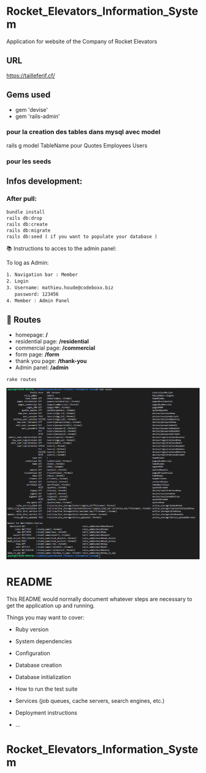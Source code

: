 # Rocket_Elevators_Information_System
Application for website of the Company of Rocket Elevators
## URL
<https://tailleferjf.cf/>
## Gems used
* gem 'devise'
* gem 'rails-admin'

### pour la creation des tables dans mysql avec model
rails g model TableName
pour Quotes Employees Users

### pour les seeds

## Infos development:
### After pull:
```
bundle install
rails db:drop
rails db:create
rails db:migrate
rails db:seed ( if you want to populate your database )
```
📚 Instructions to acces to the admin panel:

To log as Admin:

```sh
1. Navigation bar : Member
2. Login
3. Username: mathieu.houde@codeboxx.biz
   password: 123456
4. Member : Admin Panel
```

## :memo: Routes

- homepage: <b>/</b>
- residential page: <b>/residential</b>
- commercial page: <b>/commercial</b>
- form page: <b>/form</b>
- thank you page: <b>/thank-you</b>
- Admin panel: <b>/admin</b>

```sh
rake routes
```
![](routes.png)























# README

This README would normally document whatever steps are necessary to get the
application up and running.

Things you may want to cover:

* Ruby version

* System dependencies

* Configuration

* Database creation

* Database initialization

* How to run the test suite

* Services (job queues, cache servers, search engines, etc.)

* Deployment instructions

* ...
# Rocket_Elevators_Information_System
